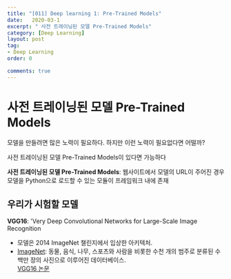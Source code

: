 ```yaml
---
title: "[011] Deep learning 1: Pre-Trained Models"
date:   2020-03-1
excerpt: " 사전 트레이닝된 모델 Pre-Trained Models"
category: [Deep Learning]
layout: post
tag:
- Deep Learning
order: 0

comments: true
---
```


# 사전 트레이닝된 모델 Pre-Trained Models
모델을 만들려면 많은 노력이 필요하다. 하지만 이런 노력이 필요없다면 어떨까?     

사전 트레이닝된 모델 Pre-Trained Models이 있다면 가능하다        

**사전 트레이닝된 모델 Pre-Trained Models**: 웹사이트에서 모델의 URL이 주어진 경우 모델을 Python으로 로드할 수 있는 모듈이 프레임워크 내에 존재       



## 우리가 시험할 모델
**VGG16**: 'Very Deep Convolutional Networks for Large-Scale Image Recognition      
*	모델은 2014 ImageNet 챌린지에서 입상한 아키텍처.
   *	[ImageNet](http://www.image-net.org/ ): 동물, 음식, 나무, 스포츠와 사람을 비롯한 수천 개의 범주로 분류된 수백만 장의 사진으로 이루어진 데이터베이스.         
[VGG16 논문](https://arxiv.org/abs/1409.15560)    

